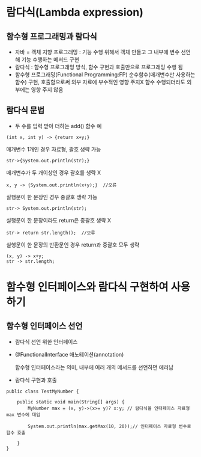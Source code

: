 # 람다식(Lambda expression)
## 함수형 프로그래밍과 람다식
- 자바 = 객체 지향 프로그래밍 : 기능 수행 위해서 객체 만들고 그 내부에 변수 선언해 기능 수행하는 메서드 구현
- 람다식 : 함수형 프로그래밍 방식, 함수 구현과 호출만으로 프로그래밍 수행 됨
- 함수형 프로그래밍(Functional Programming:FP)
  순수함수(매개변수만 사용하는 함수) 구현, 호출함으로써 외부 자료에 부수적인 영향 주지X
  함수 수행되더라도 외부에는 영향 주지 않음

## 람다식 문법
- 두 수를 입력 받아 더하는 add() 함수 예

``` 
(int x, int y) -> {return x+y;}

```
  매개변수 1개인 경우 자료형, 괄호 생략 가능
 ```
str->{System.out.println(str);}
```
  매개변수가 두 개이상인 경우 괄호를 생략 X
```
x, y -> {System.out.println(x+y);}  //오류
```
  실행문이 한 문장인 경우 중괄호 생략 가능
```
str-> System.out.println(str);
```
  실행문이 한 문장이라도 return은 중괄호 생략 X
```
str-> return str.length();  //오류
```
  실행문이 한 문장의 반환문인 경우 return과 중괄호 모두 생략 
```
(x, y) -> x+y;
str -> str.length;
```

# 함수형 인터페이스와 람다식 구현하여 사용하기
## 함수형 인터페이스 선언
- 람다식 선언 위한 인터페이스
- @FunctionalInterface 애노테이션(annotation)

  함수형 인터페이스라는 의미, 내부에 여러 개의 메서드를 선언하면 에러남 

- 람다식 구현과 호출

```
public class TestMyNumber {

	public static void main(String[] args) {
		MyNumber max = (x, y)->(x>= y)? x:y; // 람다식을 인터페이스 자료형 max 변수에 대입

		System.out.println(max.getMax(10, 20));// 인터페이스 자료형 변수로 함수 호출

	}
}
```

